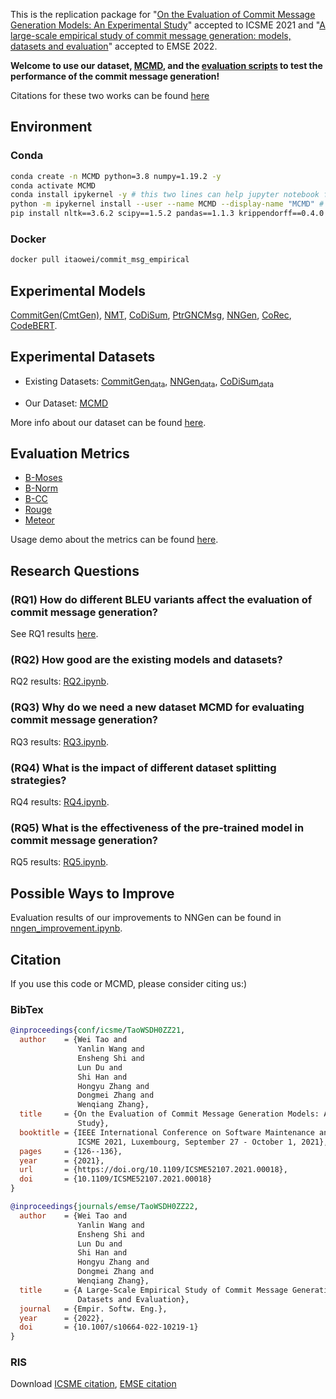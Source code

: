 This is the replication package for "[On the Evaluation of Commit Message Generation Models: An Experimental Study](https://ieeexplore.ieee.org/document/9609189)" accepted to ICSME 2021 and "[A large-scale empirical study of commit message generation: models, datasets and evaluation](https://link.springer.com/article/10.1007/s10664-022-10219-1)" accepted to EMSE 2022.

**Welcome to use our dataset, [MCMD](dataset/), and the [evaluation scripts](metrics/) to test the performance of the commit message generation!**

Citations for these two works can be found [here](#Citation)

## Environment

### Conda

```sh
conda create -n MCMD python=3.8 numpy=1.19.2 -y
conda activate MCMD
conda install ipykernel -y # this two lines can help jupyter notebook find the correct kernel
python -m ipykernel install --user --name MCMD --display-name "MCMD" # this two lines can help jupyter notebook find the correct kernel
pip install nltk==3.6.2 scipy==1.5.2 pandas==1.1.3 krippendorff==0.4.0 scikit-learn==0.24.1 sumeval==0.2.2 sacrebleu==1.5.1 matplotlib==3.5.1
```
### Docker

```sh
docker pull itaowei/commit_msg_empirical
```

## Experimental Models

[CommitGen(CmtGen)][CommitGen], [NMT][NMT], [CoDiSum][CoDiSum], [PtrGNCMsg][PtrGNCMsg], [NNGen][NNGen], [CoRec][CoRec], [CodeBERT][CodeBERT].


## Experimental Datasets

- Existing Datasets: [CommitGen<sub>data</sub>][CommitGen_data], [NNGen<sub>data</sub>][NNGen_data], [CoDiSum<sub>data</sub>][CoDiSum_data]

- Our Dataset: [MCMD][MCMD]

More info about our dataset can be found [here](dataset/ReadMe.md).

## Evaluation Metrics

- [B-Moses](metrics/B-Moses.perl)
- [B-Norm](metrics/B-Norm.py)
- [B-CC](metrics/B-CC.py)
- [Rouge](metrics/Rouge.py)
- [Meteor](metrics/Meteor.py)

Usage demo about the metrics can be found [here](metrics/ReadMe.md).


## Research Questions

### (RQ1) How do different BLEU variants affect the evaluation of commit message generation?

See RQ1 results [here](human_evaluation/ReadMe.md).


### (RQ2) How good are the existing models and datasets?

RQ2 results: [RQ2.ipynb](research_questions/emse/RQ2.ipynb).


### (RQ3) Why do we need a new dataset MCMD for evaluating commit message generation?

RQ3 results: [RQ3.ipynb](research_questions/emse/RQ3.ipynb).


### (RQ4) What is the impact of different dataset splitting strategies?

RQ4 results: [RQ4.ipynb](research_questions/emse/RQ4.ipynb).

### (RQ5) What is the effectiveness of the pre-trained model in commit message generation?

RQ5 results: [RQ5.ipynb](research_questions/emse/RQ5.ipynb).


## Possible Ways to Improve

Evaluation results of our improvements to NNGen can be found in [nngen_improvement.ipynb](discussion/nngen_improvement.ipynb).

## Citation

If you use this code or MCMD, please consider citing us:)

### BibTex

```Bibtex
@inproceedings{conf/icsme/TaoWSDH0ZZ21,
  author    = {Wei Tao and
               Yanlin Wang and
               Ensheng Shi and
               Lun Du and
               Shi Han and
               Hongyu Zhang and
               Dongmei Zhang and
               Wenqiang Zhang},
  title     = {On the Evaluation of Commit Message Generation Models: An Experimental
               Study},
  booktitle = {IEEE International Conference on Software Maintenance and Evolution,
               ICSME 2021, Luxembourg, September 27 - October 1, 2021},
  pages     = {126--136},
  year      = {2021},
  url       = {https://doi.org/10.1109/ICSME52107.2021.00018},
  doi       = {10.1109/ICSME52107.2021.00018}
}

@inproceedings{journals/emse/TaoWSDH0ZZ22,
  author    = {Wei Tao and
               Yanlin Wang and
               Ensheng Shi and
               Lun Du and
               Shi Han and
               Hongyu Zhang and
               Dongmei Zhang and
               Wenqiang Zhang},
  title     = {A Large-Scale Empirical Study of Commit Message Generation: Models, 
               Datasets and Evaluation},
  journal   = {Empir. Softw. Eng.},
  year      = {2022},
  doi       = {10.1007/s10664-022-10219-1}
}
```

### RIS

Download [ICSME citation](citation/ICSME_2021_MCMD.ris), [EMSE citation](citation/EMSE_2022_MCMD.ris)



[CommitGen]: https://sjiang1.github.io/commitgen/ "S. Jiang, A. Armaly, and C. McMillan, “Automatically generating commit messages from diffs using neural machine translation,” in ASE, 2017."

[NMT]: https://github.com/epochx/commitgen "P. Loyola, E. Marrese-Taylor, and Y. Matsuo, “A neural architecture for generating natural language descriptions from source code changes,” in ACL. Association for Computational Linguistics, 2017, pp. 287–292."

[CoDiSum]: https://github.com/SoftWiser-group/CoDiSum "S. Xu, Y. Yao, F. Xu, T. Gu, H. Tong, and J. Lu, “Commit message generation for source code changes,” in IJCAI. ijcai.org, 2019, pp. 3975–3981."

[PtrGNCMsg]: https://zenodo.org/record/2542706#.XECK8C277BJ "Q. Liu, Z. Liu, H. Zhu, H. Fan, B. Du, and Y. Qian, “Generating commit messages from diffs using pointer-generator network,” in MSR. IEEE / ACM, 2019, pp. 299–309."

[NNGen]: https://github.com/Tbabm/nngen "Z. Liu, X. Xia, A. E. Hassan, D. Lo, Z. Xing, and X. Wang, “Neuralmachine-translation-based commit message generation: how far are we?” in ASE. ACM, 2018, pp. 373–384."

[CoRec]: http://tiny.cc/o4j4oz  "Wang H, Xia X, Lo D, et al. Context-aware Retrieval-based Deep Commit Message Generation[J]. ACM Transactions on Software Engineering and Methodology (TOSEM), 2021, 30(4): 1-30."

[CodeBERT]: https://github.com/microsoft/CodeBERT "Feng Z, Guo D, Tang D, et al. CodeBERT: A Pre-Trained Model for Programming and Natural Languages[C]//Proceedings of the 2020 Conference on Empirical Methods in Natural Language Processing: Findings. 2020: 1536-1547."

[CommitGen_data]: https://dl.boxcloud.com/zip_download/zip_download?ProgressReportingKey=0199BB09C96974426BFE1A61F051C6D3&d=43152170708&ZipFileName=NMT_DataSet.zip&Timestamp=1620278305&SharedLink=https%3A%2F%2Fnotredame.box.com%2Fs%2Fwghwpw46x41nu6iulm6qi8j42finuxni&HMAC2=4ae81054b14a58386038b28bd5d03083f3db5f124f03cf44e73f3c02ae7a3496 "CommitGen_data download link"

[NNGen_data]: https://github.com/Tbabm/nngen/tree/master/data "NNGen_data download link"

[CoDiSum_data]: https://github.com/SoftWiser-group/CoDiSum/blob/master/data4CopynetV3.zip "CoDiSum_data download link"

[MCMD]: https://doi.org/10.5281/zenodo.5025758 "Multi-programming-language Commit Message Dataset"